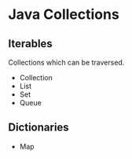 # Java Collections

## Iterables

Collections which can be traversed.

* Collection
* List
* Set
* Queue

## Dictionaries

* Map



